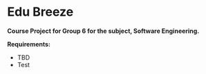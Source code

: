 # Edu Breeze

**Course Project for Group 6 for the subject, Software Engineering.**


**Requirements:**
* TBD
* Test